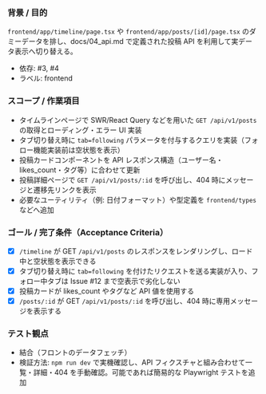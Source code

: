 ### 背景 / 目的
`frontend/app/timeline/page.tsx` や `frontend/app/posts/[id]/page.tsx` のダミーデータを排し、docs/04_api.md で定義された投稿 API を利用して実データ表示へ切り替える。

- 依存: #3, #4
- ラベル: frontend

### スコープ / 作業項目
- タイムラインページで SWR/React Query などを用いた `GET /api/v1/posts` の取得とローディング・エラー UI 実装
- タブ切り替え時に `tab=following` パラメータを付与するクエリを実装（フォロー機能実装前は空状態を表示）
- 投稿カードコンポーネントを API レスポンス構造（ユーザー名・likes_count・タグ等）に合わせて更新
- 投稿詳細ページで `GET /api/v1/posts/:id` を呼び出し、404 時にメッセージと遷移先リンクを表示
- 必要なユーティリティ（例: 日付フォーマット）や型定義を `frontend/types` などへ追加

### ゴール / 完了条件（Acceptance Criteria）
- [x] `/timeline` が GET `/api/v1/posts` のレスポンスをレンダリングし、ロード中と空状態を表示できる
- [x] タブ切り替え時に `tab=following` を付けたリクエストを送る実装が入り、フォロー中タブは Issue #12 まで空表示で劣化しない
- [x] 投稿カードが likes_count やタグなど API 値を使用する
- [x] `/posts/:id` が GET `/api/v1/posts/:id` を呼び出し、404 時に専用メッセージを表示する

### テスト観点
- 結合（フロントのデータフェッチ）
- 検証方法: `npm run dev` で実機確認し、API フィクスチャと組み合わせて一覧・詳細・404 を手動確認。可能であれば簡易的な Playwright テストを追加
